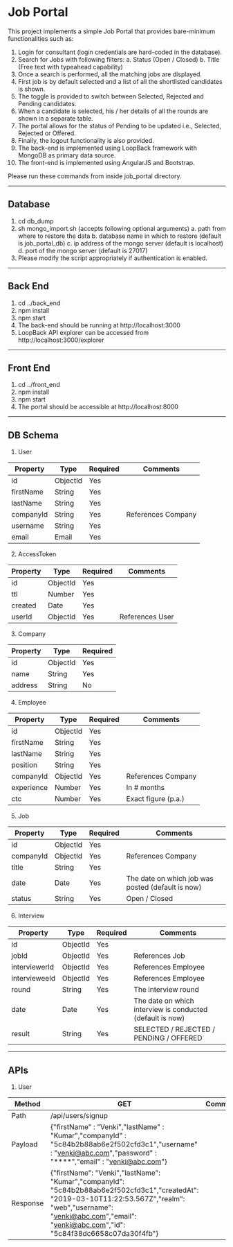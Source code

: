 # Job Portal

This project implements a simple Job Portal that provides bare-minimum functionalities such as:
1. Login for consultant (login credentials are hard-coded in the database).
2. Search for Jobs with following filters:
  a. Status (Open / Closed)
  b. Title (Free text with typeahead capability)
3. Once a search is performed, all the matching jobs are displayed.
4. First job is by default selected and a list of all the shortlisted candidates is shown.
5. The toggle is provided to switch between Selected, Rejected and Pending candidates.
6. When a candidate is selected, his / her details of all the rounds are shown in a separate table.
7. The portal allows for the status of Pending to be updated i.e., Selected, Rejected or Offered.
8. Finally, the logout functionality is also provided.
9. The back-end is implemented using LoopBack framework with MongoDB as primary data source.
10. The front-end is implemented using AngularJS and Bootstrap.

Please run these commands from inside job_portal directory.

----------------------------------------------------------------------------
Database
----------------------------------------------------------------------------
1. cd db_dump
2. sh mongo_import.sh (accepts following optional arguments)
  a. path from where to restore the data
  b. database name in which to restore (default is job_portal_db)
  c. ip address of the mongo server (default is localhost)
  d. port of the mongo server (default is 27017)
3. Please modify the script appropriately if authentication is enabled.

----------------------------------------------------------------------------
Back End
----------------------------------------------------------------------------
1. cd ../back_end
2. npm install
3. npm start
4. The back-end should be running at http://localhost:3000
5. LoopBack API explorer can be accessed from http://localhost:3000/explorer

----------------------------------------------------------------------------
Front End
----------------------------------------------------------------------------
1. cd ../front_end
2. npm install
3. npm start
4. The portal should be accessible at http://localhost:8000

----------------------------------------------------------------------------
DB Schema
----------------------------------------------------------------------------
1. User

| Property  | Type     | Required | Comments           |
|-----------|----------|----------|--------------------|
| id        | ObjectId | Yes      |                    |
| firstName | String   | Yes      |                    |
| lastName  | String   | Yes      |                    |
| companyId | String   | Yes      | References Company |
| username  | String   | Yes      |                    |
| email     | Email    | Yes      |                    |

2. AccessToken

| Property | Type     | Required | Comments        |
|----------|----------|----------|-----------------|
| id       | ObjectId | Yes      |                 |
| ttl      | Number   | Yes      |                 |
| created  | Date     | Yes      |                 |
| userId   | ObjectId | Yes      | References User |

3. Company

| Property | Type     | Required |
|----------|----------|----------|
| id       | ObjectId | Yes      |
| name     | String   | Yes      |
| address  | String   | No       |

4. Employee

| Property   | Type     | Required | Comments            |
|------------|----------|----------|---------------------|
| id         | ObjectId | Yes      |                     |
| firstName  | String   | Yes      |                     |
| lastName   | String   | Yes      |                     |
| position   | String   | Yes      |                     |
| companyId  | ObjectId | Yes      | References Company  |
| experience | Number   | Yes      | In # months         |
| ctc        | Number   | Yes      | Exact figure (p.a.) |

5. Job

| Property  | Type     | Required | Comments                                          |
|-----------|----------|----------|---------------------------------------------------|
| id        | ObjectId | Yes      |                                                   |
| companyId | ObjectId | Yes      | References Company                                |
| title     | String   | Yes      |                                                   |
| date      | Date     | Yes      | The date on which job was posted (default is now) |
| status    | String   | Yes      | Open / Closed                                     |

6. Interview

| Property      | Type     | Required | Comments                                                  |
|---------------|----------|----------|-----------------------------------------------------------|
| id            | ObjectId | Yes      |                                                           |
| jobId         | ObjectId | Yes      | References Job                                            |
| interviewerId | ObjectId | Yes      | References Employee                                       |
| intervieweeId | ObjectId | Yes      | References Employee                                       |
| round         | String   | Yes      | The interview round                                       |
| date          | Date     | Yes      | The date on which interview is conducted (default is now) |
| result        | String   | Yes      | SELECTED / REJECTED / PENDING / OFFERED                   |

----------------------------------------------------------------------------
APIs
----------------------------------------------------------------------------
1. User

| Method   | GET                                                                                                                                                                                                                             | Comments |
|----------|---------------------------------------------------------------------------------------------------------------------------------------------------------------------------------------------------------------------------------|----------|
| Path     | /api/users/signup                                                                                                                                                                                                               |          |
| Payload  | {"firstName" : "Venki","lastName" : "Kumar","companyId" : "5c84b2b88ab6e2f502cfd3c1","username" : "venki@abc.com","password" : "****","email" : "venki@abc.com"}                                                                |          |
| Response | {"firstName": "Venki","lastName": "Kumar","companyId": "5c84b2b88ab6e2f502cfd3c1","createdAt": "2019-03-10T11:22:53.567Z","realm": "web","username": "venki@abc.com","email": "venki@abc.com","id": "5c84f38dc6658c07da30f4fb"} |          |
